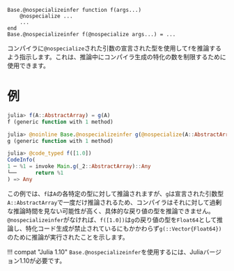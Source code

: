 ```
Base.@nospecializeinfer function f(args...)
    @nospecialize ...
    ...
end
Base.@nospecializeinfer f(@nospecialize args...) = ...
```

コンパイラに`@nospecialize`された引数の宣言された型を使用して`f`を推論するよう指示します。これは、推論中にコンパイラ生成の特化の数を制限するために使用できます。

# 例

```julia
julia> f(A::AbstractArray) = g(A)
f (generic function with 1 method)

julia> @noinline Base.@nospecializeinfer g(@nospecialize(A::AbstractArray)) = A[1]
g (generic function with 1 method)

julia> @code_typed f([1.0])
CodeInfo(
1 ─ %1 = invoke Main.g(_2::AbstractArray)::Any
└──      return %1
) => Any
```

この例では、`f`は`A`の各特定の型に対して推論されますが、`g`は宣言された引数型`A::AbstractArray`で一度だけ推論されるため、コンパイラはそれに対して過剰な推論時間を見ない可能性が高く、具体的な戻り値の型を推論できません。`@nospecializeinfer`がなければ、`f([1.0])`は`g`の戻り値の型を`Float64`として推論し、特化コード生成が禁止されているにもかかわらず`g(::Vector{Float64})`のために推論が実行されたことを示します。

!!! compat "Julia 1.10"
    `Base.@nospecializeinfer`を使用するには、Juliaバージョン1.10が必要です。


```
